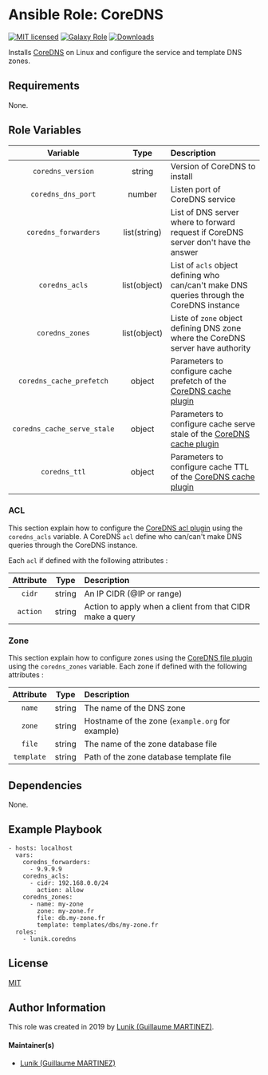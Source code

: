 # Ansible Role: CoreDNS

[![MIT licensed][badge-license]][link-license]
[![Galaxy Role][badge-role]][link-galaxy]
[![Downloads][badge-downloads]][link-galaxy]

Installs [CoreDNS][coredns] on Linux and configure the service and template DNS zones.

## Requirements

None.

## Role Variables

| Variable                    | Type         | Description                                                                                   |
|:---------------------------:|:------------:|:----------------------------------------------------------------------------------------------|
| `coredns_version`           | string       | Version of CoreDNS to install                                                                 |
| `coredns_dns_port`          | number       | Listen port of CoreDNS service                                                                |
| `coredns_forwarders`        | list(string) | List of DNS server where to forward request if CoreDNS server don't have the answer           |
| `coredns_acls`              | list(object) | List of `acls` object defining who can/can't make DNS queries through the CoreDNS instance    |
| `coredns_zones`             | list(object) | Liste of `zone` object defining DNS zone where the CoreDNS server have authority              |
| `coredns_cache_prefetch`    | object       | Parameters to configure cache prefetch of the [CoreDNS cache plugin][coredns-cache-plugin]    |
| `coredns_cache_serve_stale` | object       | Parameters to configure cache serve stale of the [CoreDNS cache plugin][coredns-cache-plugin] |
| `coredns_ttl`               | object       | Parameters to configure cache TTL of the [CoreDNS cache plugin][coredns-cache-plugin]         |

### ACL

This section explain how to configure the [CoreDNS acl plugin][coredns-acl-plugin] using the `coredns_acls` variable.
A CoreDNS `acl` define who can/can't make DNS queries through the CoreDNS instance.

Each `acl` if defined with the following attributes :

| Attribute | Type   | Description |
|:---------:|:------:|:------------|
| `cidr`    | string | An IP CIDR (@IP or range) |
| `action`  | string | Action to apply when a client from that CIDR make a query |

### Zone

This section explain how to configure zones using the [CoreDNS file plugin][coredns-file-plugin] using the `coredns_zones` variable.
Each zone if defined with the following attributes :

| Attribute  | Type   | Description                                      |
|:----------:|:------:|:-------------------------------------------------|
| `name`     | string | The name of the DNS zone                         |
| `zone`     | string | Hostname of the zone (`example.org` for example) |
| `file`     | string | The name of the zone database file               |
| `template` | string | Path of the zone database template file          |

## Dependencies

None.

## Example Playbook

    - hosts: localhost
      vars:
        coredns_forwarders:
          - 9.9.9.9
        coredns_acls:
          - cidr: 192.168.0.0/24
            action: allow
        coredns_zones:
          - name: my-zone
            zone: my-zone.fr
            file: db.my-zone.fr
            template: templates/dbs/my-zone.fr
      roles:
        - lunik.coredns

## License

[MIT][link-license]

## Author Information

This role was created in 2019 by [Lunik (Guillaume MARTINEZ)][author-website].

#### Maintainer(s)

- [Lunik (Guillaume MARTINEZ)](https://github.com/Lunik)

[author-website]: https://lunik.tiwabbit.fr/
[badge-downloads]: https://img.shields.io/ansible/role/d/56142.svg
[badge-license]: https://img.shields.io/github/license/Lunik/ansible_role_coredns.svg
[badge-role]: https://img.shields.io/ansible/role/56142.svg
[link-galaxy]: https://galaxy.ansible.com/geerlingguy/homebrew/
[link-license]: https://raw.githubusercontent.com/Lunik/ansible_role_coredns/master/LICENSE
[coredns]: https://coredns.io
[coredns-acl-plugin]: https://coredns.io/plugins/acl/
[coredns-file-plugin]: https://coredns.io/plugins/file/
[coredns-cache-plugin]: https://coredns.io/plugins/cache/